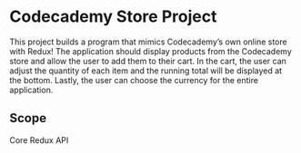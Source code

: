# Codecademy Store Project

This project builds a program that mimics Codecademy’s own online store with Redux! The application should display products from the Codecademy store and allow the user to add them to their cart. In the cart, the user can adjust the quantity of each item and the running total will be displayed at the bottom. Lastly, the user can choose the currency for the entire application.

## Scope

Core Redux API
